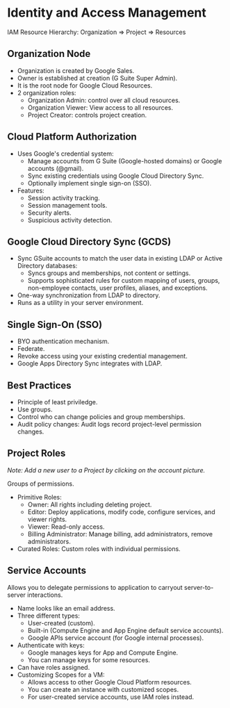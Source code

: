 # Identity and Access Management

IAM Resource Hierarchy: Organization => Project => Resources

## Organization Node

* Organization is created by Google Sales.
* Owner is established at creation (G Suite Super Admin).
* It is the root node for Google Cloud Resources.
* 2 organization roles:
  * Organization Admin: control over all cloud resources.
  * Organization Viewer: View access to all resources.
  * Project Creator: controls project creation.

## Cloud Platform Authorization

* Uses Google's credential system:
  * Manage accounts from G Suite (Google-hosted domains) or Google accounts (@gmail).
  * Sync existing credentials using Google Cloud Directory Sync.
  * Optionally implement single sign-on (SSO).
* Features:
  * Session activity tracking.
  * Session management tools.
  * Security alerts.
  * Suspicious activity detection.

## Google Cloud Directory Sync (GCDS)

* Sync GSuite accounts to match the user data in existing LDAP or Active Directory databases:
  * Syncs groups and memberships, not content or settings.
  * Supports sophisticated rules for custom mapping of users, groups, non-employee contacts, user profiles, aliases, and exceptions.
* One-way synchronization from LDAP to directory.
* Runs as a utility in your server environment.

## Single Sign-On (SSO)

* BYO authentication mechanism.
* Federate.
* Revoke access using your existing credential management.
* Google Apps Directory Sync integrates with LDAP.

## Best Practices

* Principle of least priviledge.
* Use groups.
* Control who can change policies and group memberships.
* Audit policy changes: Audit logs record project-level permission changes.

## Project Roles

_Note: Add a new user to a Project by clicking on the account picture._

Groups of permissions.

* Primitive Roles:
  * Owner: All rights including deleting project.
  * Editor: Deploy applications, modify code, configure services, and viewer rights.
  * Viewer: Read-only access.
  * Billing Administrator: Manage billing, add administrators, remove administrators.
* Curated Roles: Custom roles with individual permissions.

## Service Accounts

Allows you to delegate permissions to application to carryout server-to-server interactions.

* Name looks like an email address.
* Three different types:
  * User-created (custom).
  * Built-in (Compute Engine and App Engine default service accounts).
  * Google APIs service account (for Google internal processes).
* Authenticate with keys:
  * Google manages keys for App and Compute Engine.
  * You can manage keys for some resources.
* Can have roles assigned.
* Customizing Scopes for a VM:
  * Allows access to other Google Cloud Platform resources.
  * You can create an instance with customized scopes.
  * For user-created service accounts, use IAM roles instead.